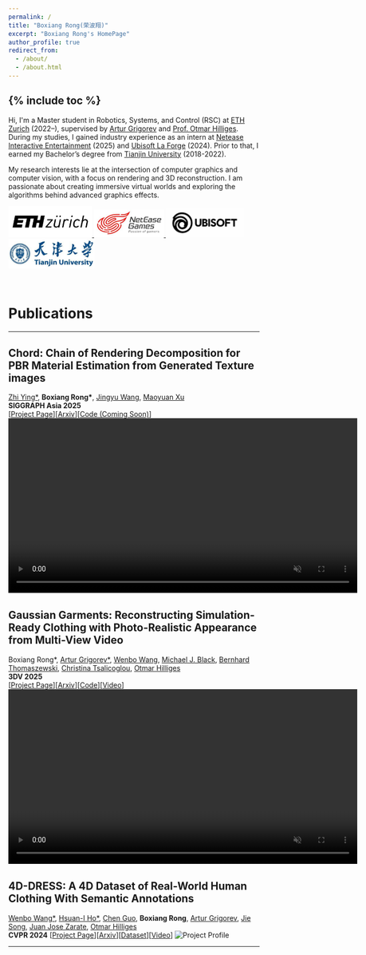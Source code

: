 ```yaml
---
permalink: /
title: "Boxiang Rong(荣波翔)"
excerpt: "Boxiang Rong's HomePage"
author_profile: true
redirect_from: 
  - /about/
  - /about.html
---
```


{% include toc %}
---
Hi, I'm a Master student in Robotics, Systems, and Control (RSC) at [ETH Zurich](https://ethz.ch/en.html) (2022–), supervised by [Artur Grigorev](https://dolorousrtur.github.io/) and [Prof. Otmar Hilliges](https://ait.ethz.ch/people/hilliges). During my studies, I gained industry experience as an intern at [Netease Interactive Entertainment](https://www.neteasegames.com/) (2025) and [Ubisoft La Forge](https://www.ubisoft.com/en-us/studio/laforge) (2024). Prior to that, I earned my Bachelor’s degree from [Tianjin University](http://www.tju.edu.cn/english/index.htm) (2018-2022).

My research interests lie at the intersection of computer graphics and computer vision, with a focus on rendering and 3D reconstruction. I am passionate about creating immersive virtual worlds and exploring the algorithms behind advanced graphics effects.

<a href="https://ethz.ch/en.html" target="_blank"> <img src="../images/eth_logo.png" alt="ETHZ Logo" width="168px"> </a>
<a href="https://www.neteasegames.com/" target="_blank"> <img src="../images/NetEase.jpg" alt="NetEase Logo" width="140px"> </a>
<a href="https://www.ubisoft.com/en-us/studio/laforge" target="_blank"> <img src="../images/ubi_logo.jpg" alt="Ubisoft Logo" width="157px"> </a>
<a href="https://en.tju.edu.cn/" target="_blank"> <img src="../images/TJULogo.jpg" alt="TJU Logo" width="173px"> </a>

<br>

# Publications
---
## Chord: Chain of Rendering Decomposition for PBR Material Estimation from Generated Texture images
[Zhi Ying\*](https://orcid.org/0009-0008-8390-3366), <strong>Boxiang Rong\*</strong>, [Jingyu Wang](https://ccetaw.github.io/), [Maoyuan Xu](https://ultraman-blazar.github.io/)<br>
**SIGGRAPH Asia 2025** <br>
[[Project Page](https://ubisoft-laforge.github.io/world/chord/)][[Arxiv](https://arxiv.org/abs/2509.09952)][[Code (Coming Soon)](https://ubisoft-laforge.github.io/world/chord/)]
<video autoplay muted loop playsinline width="700px" preload="auto"> 
<source src="../images/chord_teaser_video.mp4" type="video/mp4">
Your browser does not support the video tag.
</video>

## Gaussian Garments: Reconstructing Simulation-Ready Clothing with Photo-Realistic Appearance from Multi-View Video
Boxiang Rong\*, [Artur Grigorev\*](https://dolorousrtur.github.io/), [Wenbo Wang](https://wenbwa.github.io/), [Michael J. Black](https://ps.is.mpg.de/~black), [Bernhard Thomaszewski](https://n.ethz.ch/~bthomasz/index.html), [Christina Tsalicoglou](https://ait.ethz.ch/people/ctsalico), [Otmar Hilliges](https://ait.ethz.ch/people/hilliges)<br>
**3DV 2025**<br>
[[Project Page](https://eth-ait.github.io/Gaussian-Garments/)][[Arxiv](https://arxiv.org/abs/2409.08189)][[Code](https://github.com/eth-ait/Gaussian-Garments)][[Video](https://youtu.be/hi-SHdvRkVY)]<br>
<video autoplay muted loop playsinline width="700px" preload="auto"> 
<source src="../images/GG_teaser.mp4" type="video/mp4">
Your browser does not support the video tag.
</video>

## 4D-DRESS: A 4D Dataset of Real-World Human Clothing With Semantic Annotations
[Wenbo Wang\*](https://wenbwa.github.io/), [Hsuan-I Ho\*](https://ait.ethz.ch/people/hohs), [Chen Guo](https://ait.ethz.ch/people/cheguo), <strong>Boxiang Rong</strong>, [Artur Grigorev](https://ait.ethz.ch/people/agrigorev), [Jie Song](https://ait.ethz.ch/people/song), [Juan Jose Zarate](https://ait.ethz.ch/people/jzarate), [Otmar Hilliges](https://ait.ethz.ch/people/hilliges)   
**CVPR 2024**
[[Project Page](https://eth-ait.github.io/4d-dress/)][[Arxiv](https://files.ait.ethz.ch/projects/4d-dress/4d-dress.pdf)][[Dataset](https://4d-dress.ait.ethz.ch/)][[Video](https://youtu.be/dEQ4dvO8BsE?si=4AlflvLnFFsrbmMl)]
<img src="../images/4ddress_simu.gif" alt="Project Profile" width="700px">  

--- 

<!-- <div style="position: relative; width: 50%;"> -->
<script type="text/javascript" id="clustrmaps" src="//clustrmaps.com/map_v2.js?d=Y25n2MtaECuXONMSqo0Fre6WDGJdufXd4bRMP2MIYxg&w=500&t=tt&co=ffffff&cmo=ffa500&cmn=ff5353&ct=000000">
</script>
<!-- </div> -->